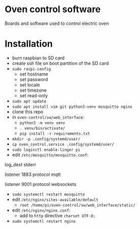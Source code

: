 # Oven control software
Boards and software used to control electric oven


# Installation

 - burn raspbian to SD card
 - create ssh file on boot partition of the SD card
 - `sudo raspi-config`
	- set hostname
	- set password
	- set locale
	- set timezone
	- set read-only
 - `sudo apt update`
 - `sudo apt install vim git python3-venv mosquitto nginx`
 - clone this repo
 - in `oven-control/sw/web_interface`:
	- `python3 -m venv venv`
	- `. venv/bin/activate/`
	- `pip install -r requirements.txt`
 - `mkdir -p .config/systemd/user/`
 - `cp oven_control.service .config/systemd/user/` 
 - `sudo loginctl enable-linger pi`
 - edit `/etc/mosquitto/mosquitto.conf`:

  log_dest stderr

  listener 1883
  protocol mqtt

  listener 9001
  protocol websockets

 - `sudo systemctl restart mosquitto`
 - edit `/etc/nginx/sites-available/default`
	- `root /home/pi/oven-control/sw/web_interface/static/`
 - edit `/etc/nginx/nginx.conf`:
	- add to `http` directive `charset UTF-8;`
 - `sudo systemctl restart nginx`
